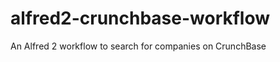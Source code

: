 alfred2-crunchbase-workflow
===========================

An Alfred 2 workflow to search for companies on CrunchBase
